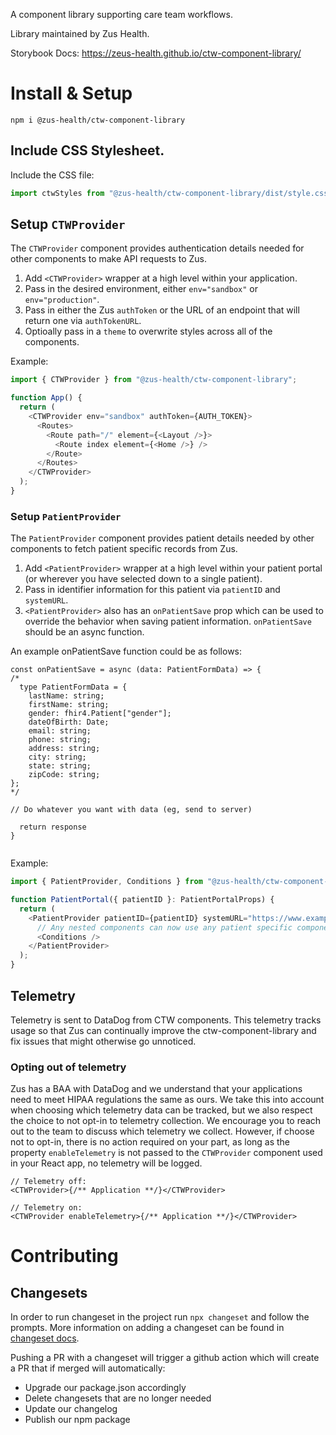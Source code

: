 A component library supporting care team workflows.

Library maintained by Zus Health.

Storybook Docs: https://zeus-health.github.io/ctw-component-library/

# Install & Setup

```
npm i @zus-health/ctw-component-library
```

## Include CSS Stylesheet.

Include the CSS file:

```typescript
import ctwStyles from "@zus-health/ctw-component-library/dist/style.css";
```

## Setup `CTWProvider`

The `CTWProvider` component provides authentication details needed for other components to make API requests to Zus.

1. Add `<CTWProvider>` wrapper at a high level within your application.
2. Pass in the desired environment, either `env="sandbox"` or `env="production"`.
3. Pass in either the Zus `authToken` or the URL of an endpoint that will return one via `authTokenURL`.
4. Optioally pass in a `theme` to overwrite styles across all of the components.

Example:

```typescript
import { CTWProvider } from "@zus-health/ctw-component-library";

function App() {
  return (
    <CTWProvider env="sandbox" authToken={AUTH_TOKEN}>
      <Routes>
        <Route path="/" element={<Layout />}>
          <Route index element={<Home />} />
        </Route>
      </Routes>
    </CTWProvider>
  );
}
```

### Setup `PatientProvider`

The `PatientProvider` component provides patient details needed by other components to fetch patient specific records from Zus.

1. Add `<PatientProvider>` wrapper at a high level within your patient portal (or wherever you have selected down to a single patient).
2. Pass in identifier information for this patient via `patientID` and `systemURL`.
3. `<PatientProvider>` also has an `onPatientSave` prop which can be used to override the behavior when saving patient information. `onPatientSave` should be an async function.

An example onPatientSave function could be as follows:

```
const onPatientSave = async (data: PatientFormData) => {
/*
  type PatientFormData = {
    lastName: string;
    firstName: string;
    gender: fhir4.Patient["gender"];
    dateOfBirth: Date;
    email: string;
    phone: string;
    address: string;
    city: string;
    state: string;
    zipCode: string;
};
*/

// Do whatever you want with data (eg, send to server)

  return response
}


```

Example:

```typescript
import { PatientProvider, Conditions } from "@zus-health/ctw-component-library";

function PatientPortal({ patientID }: PatientPortalProps) {
  return (
    <PatientProvider patientID={patientID} systemURL="https://www.example.com">
      // Any nested components can now use any patient specific components.
      <Conditions />
    </PatientProvider>
  );
}
```

## Telemetry

Telemetry is sent to DataDog from CTW components. This telemetry tracks usage so that Zus can continually
improve the ctw-component-library and fix issues that might otherwise go unnoticed.

### Opting out of telemetry

Zus has a BAA with DataDog and we understand that your applications need to meet HIPAA regulations the same as ours.
We take this into account when choosing which telemetry data can be tracked, but we also respect the choice to not
opt-in to telemetry collection. We encourage you to reach out to the team to discuss which telemetry we collect.
However, if choose not to opt-in, there is no action required on your part, as long as the property `enableTelemetry` is
not passed to the `CTWProvider` component used in your React app, no telemetry will be logged.

```tsx
// Telemetry off:
<CTWProvider>{/** Application **/}</CTWProvider>

// Telemetry on:
<CTWProvider enableTelemetry>{/** Application **/}</CTWProvider>
```

# Contributing

## Changesets

In order to run changeset in the project run `npx changeset` and follow the prompts. More information on adding a changeset can be found in [changeset docs](docs/adding-a-changeset.md).

Pushing a PR with a changeset will trigger a github action which will create a PR that if merged will automatically:

- Upgrade our package.json accordingly
- Delete changesets that are no longer needed
- Update our changelog
- Publish our npm package
